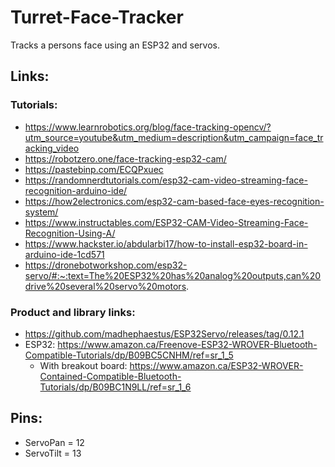 # Turret-Face-Tracker
Tracks a persons face using an ESP32 and servos.

## Links:
### Tutorials:
- https://www.learnrobotics.org/blog/face-tracking-opencv/?utm_source=youtube&utm_medium=description&utm_campaign=face_tracking_video
- https://robotzero.one/face-tracking-esp32-cam/
- https://pastebinp.com/ECQPxuec
- https://randomnerdtutorials.com/esp32-cam-video-streaming-face-recognition-arduino-ide/
- https://how2electronics.com/esp32-cam-based-face-eyes-recognition-system/
- https://www.instructables.com/ESP32-CAM-Video-Streaming-Face-Recognition-Using-A/
- https://www.hackster.io/abdularbi17/how-to-install-esp32-board-in-arduino-ide-1cd571
- https://dronebotworkshop.com/esp32-servo/#:~:text=The%20ESP32%20has%20analog%20outputs,can%20drive%20several%20servo%20motors.
### Product and library links:
- https://github.com/madhephaestus/ESP32Servo/releases/tag/0.12.1
- ESP32: https://www.amazon.ca/Freenove-ESP32-WROVER-Bluetooth-Compatible-Tutorials/dp/B09BC5CNHM/ref=sr_1_5
  - With breakout board: https://www.amazon.ca/ESP32-WROVER-Contained-Compatible-Bluetooth-Tutorials/dp/B09BC1N9LL/ref=sr_1_6

## Pins:
- ServoPan = 12
- ServoTilt = 13
